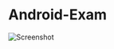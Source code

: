# Android-Exam
![Screenshot](https://user-images.githubusercontent.com/70133502/97070518-915f1d80-15f6-11eb-8831-deb83354a825.png)
